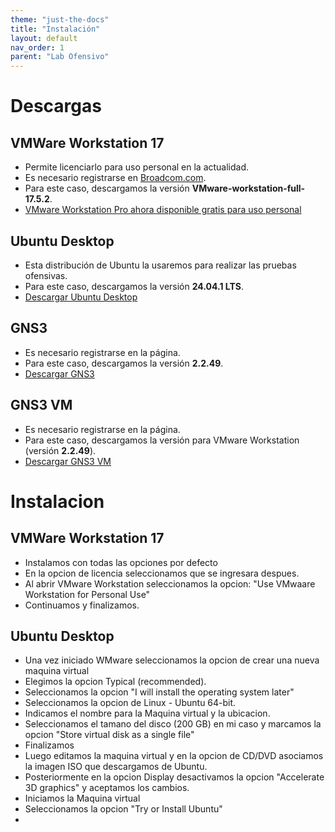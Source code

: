 ```yaml
---
theme: "just-the-docs"
title: "Instalación"
layout: default
nav_order: 1
parent: "Lab Ofensivo" 
---
```

# Descargas

## VMWare Workstation 17
* Permite licenciarlo para uso personal en la actualidad.
* Es necesario registrarse en [Broadcom.com](https://www.broadcom.com/).
* Para este caso, descargamos la versión **VMware-workstation-full-17.5.2**.
* [VMware Workstation Pro ahora disponible gratis para uso personal](https://blogs.vmware.com/workstation/2024/05/vmware-workstation-pro-now-available-free-for-personal-use.html)

## Ubuntu Desktop
* Esta distribución de Ubuntu la usaremos para realizar las pruebas ofensivas.
* Para este caso, descargamos la versión **24.04.1 LTS**.
* [Descargar Ubuntu Desktop](https://ubuntu.com/download/desktop)

## GNS3
* Es necesario registrarse en la página.
* Para este caso, descargamos la versión **2.2.49**.
* [Descargar GNS3](https://www.gns3.com/software/download)

## GNS3 VM
* Es necesario registrarse en la página.
* Para este caso, descargamos la versión para VMware Workstation (versión **2.2.49**).
* [Descargar GNS3 VM](https://www.gns3.com/software/download-vm)

# Instalacion
## VMWare Workstation 17
* Instalamos con todas las opciones por defecto
* En la opcion de licencia seleccionamos que se ingresara despues.
* Al abrir VMware Workstation seleccionamos la opcion: "Use VMwaare Workstation for Personal Use"
* Continuamos y finalizamos.

## Ubuntu Desktop
* Una vez iniciado WMware seleccionamos la opcion de crear una nueva maquina virtual
* Elegimos la opcion Typical (recommended).
* Seleccionamos la opcion "I will install the operating system later"
* Seleccionamos la opcion de Linux - Ubuntu 64-bit.
* Indicamos el nombre para la Maquina virtual y la ubicacion.
* Seleccionamos el tamano del disco (200 GB) en mi caso y marcamos la opcion "Store virtual disk as a single file"
* Finalizamos
* Luego editamos la maquina virtual y en la opcion de CD/DVD asociamos la imagen ISO que descargamos de Ubuntu.
* Posteriormente en la opcion Display desactivamos la opcion "Accelerate 3D graphics" y aceptamos los cambios.
* Iniciamos la Maquina virtual
* Seleccionamos la opcion "Try or Install Ubuntu"
* 
